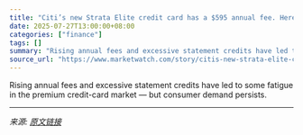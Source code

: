 ```yaml
---
title: "Citi’s new Strata Elite credit card has a $595 annual fee. Here’s how its perks stack up against the competition."
date: 2025-07-27T13:00:00+08:00
categories: ["finance"]
tags: []
summary: "Rising annual fees and excessive statement credits have led to some fatigue in the premium credit-card market — but consumer demand persists."
source_url: "https://www.marketwatch.com/story/citis-new-strata-elite-credit-card-has-a-595-annual-fee-heres-how-its-perks-stack-up-against-the-competition-4298975a?mod=mw_rss_topstories"
---
```


Rising annual fees and excessive statement credits have led to some fatigue in the premium credit-card market — but consumer demand persists.

---

*来源: [原文链接](https://www.marketwatch.com/story/citis-new-strata-elite-credit-card-has-a-595-annual-fee-heres-how-its-perks-stack-up-against-the-competition-4298975a?mod=mw_rss_topstories)*
